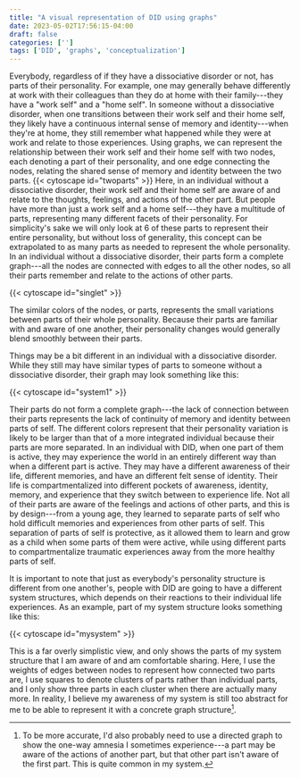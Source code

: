 ```yaml
---
title: "A visual representation of DID using graphs"
date: 2023-05-02T17:56:15-04:00
draft: false
categories: ['']
tags: ['DID', 'graphs', 'conceptualization']
---
```




Everybody, regardless of if they have a dissociative disorder or not, has parts of their personality. For example, one may generally behave differently at work with their colleagues than they do at home with their family---they have a "work self" and a "home self". 
In someone without a dissociative disorder, 
when one transitions between their work self and their home self, they likely have a continuous internal sense of memory and identity---when they're at home, they still remember what happened while they were at work and relate to those experiences. Using graphs, we can represent the relationship between their work self and their home self with two nodes, each denoting a part of their personality, and one edge connecting the nodes, relating the shared sense of memory and identity between the two parts.
{{< cytoscape id="twoparts" >}}
Here, in an individual without a dissociative disorder, their work self and their home self are aware of and relate to the thoughts, feelings, and actions of the other part. 
But people have more than just a work self and a home self---they have a multitude of parts, representing many different facets of their personality. For simplicity's sake we will only look at 6 of these parts to represent their entire personality, but without loss of generality, this concept can be extrapolated to as many parts as needed to represent the whole personality.
In an individual without a dissociative disorder, their parts form a complete graph---all the nodes are connected with edges to all the other nodes, so all their parts remember and relate to the actions of other parts.

{{< cytoscape id="singlet" >}}

The similar colors of the nodes, or parts, represents the small variations between parts of their whole personality.
Because their parts are familiar with and aware of one another, their personality changes would generally blend smoothly between their parts.

Things may be a bit different in an individual with a dissociative disorder. While they still may have similar types of parts to someone without a dissociative disorder, their graph may look something like this:

{{< cytoscape id="system1" >}}

Their parts do not form a complete graph---the lack of connection between their parts represents the lack of continuity of memory and identity between parts of self. The different colors represent that their personality variation is likely to be larger than that of a more integrated individual because their parts are more separated.
In an individual with DID, when one part of them is active, they may experience the world in an entirely different way than when a different part is active. They may have a different awareness of their life, different memories, and have an different felt sense of identity. Their life is compartmentalized into different pockets of awareness, identity, memory, and experience that they switch between to experience life. Not all of their parts are aware of the feelings and actions of other parts, and this is by design---from a young age, they learned to separate parts of self who hold difficult memories and experiences from other parts of self. This separation of parts of self is protective, as it allowed them to learn and grow as a child when some parts of them were active, while using different parts to compartmentalize traumatic experiences away from the more healthy parts of self.

It is important to note that just as everybody's personality structure is different from one another's, people with DID are going to have a different system structures, which depends on their reactions to their individual life experiences.
As an example, part of my system structure looks something like this:

{{< cytoscape id="mysystem" >}}

This is a far overly simplistic view, and only shows the parts of my system structure that I am aware of and am comfortable sharing. Here, I use the weights of edges between nodes to represent how connected two parts are, I use squares to denote clusters of parts rather than individual parts, and I only show three parts in each cluster when there are actually many more. 
In reality, I believe my awareness of my system is still too abstract for me to be able to represent it with a concrete graph structure[^1].

[^1]: To be more accurate, I'd also probably need to use a directed graph to show the one-way amnesia I sometimes experience---a part may be aware of the actions of another part, but that other part isn't aware of the first part. This is quite common in my system.

<!--

However, I feel as though graphs are a good visual representation of how parts relate to one another, so I plan on using this style of visualization in future posts that warrant it.

much more complex than can be shown on a simple graph[^1]. 


The graph above is an overly simplistic view of an example system structure. In reality, it would be hard to capture an entire system structure with
Because of the lack of connection between parts, different parts of self 


However, this can cause problems in daily functioning as an adult as different parts of self may have different motivations and awareness of their current life

while separating the traumatic experiences to other parts when they are active. 

While it isn't necessarily important for individuals without a dissociative disorder to map out their parts[^1], since their parts are aware of the 

Because these parts of self are separated, they act as different compartments of experience, 
In order to map memory, awareness, and identity differences between the parts, it is vital that someone with a dissociative disorder learns more about their parts of their personality. 
[^1]: As far as I'm aware, this could be considered Internal Family Systems (IFS) therapy, which is a popular therapy modality for individuals without DID.

Different individuals with dissociative disorders are going 

-->
